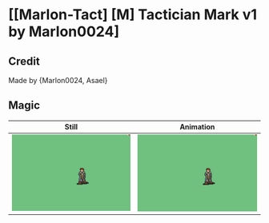 # [\[Marlon-Tact\] \[M\] Tactician Mark v1 by Marlon0024]

## Credit

Made by {Marlon0024, Asael}

## Magic

| Still | Animation |
| :---: | :-------: |
| ![Magic still](./Magic_000.png) | ![Magic animation](./Magic.gif) |
